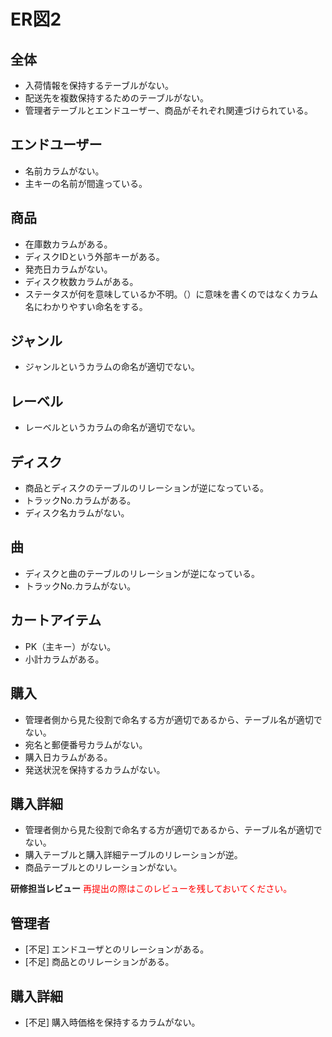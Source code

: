 # ER図2
## 全体
- 入荷情報を保持するテーブルがない。
- 配送先を複数保持するためのテーブルがない。
- 管理者テーブルとエンドユーザー、商品がそれぞれ関連づけられている。

## エンドユーザー
- 名前カラムがない。
- 主キーの名前が間違っている。

## 商品
- 在庫数カラムがある。
- ディスクIDという外部キーがある。
- 発売日カラムがない。
- ディスク枚数カラムがある。
- ステータスが何を意味しているか不明。（）に意味を書くのではなくカラム名にわかりやすい命名をする。

## ジャンル
- ジャンルというカラムの命名が適切でない。

## レーベル
- レーベルというカラムの命名が適切でない。

## ディスク
- 商品とディスクのテーブルのリレーションが逆になっている。
- トラックNo.カラムがある。
- ディスク名カラムがない。

## 曲
- ディスクと曲のテーブルのリレーションが逆になっている。
- トラックNo.カラムがない。

## カートアイテム
- PK（主キー）がない。
- 小計カラムがある。

## 購入
- 管理者側から見た役割で命名する方が適切であるから、テーブル名が適切でない。
- 宛名と郵便番号カラムがない。
- 購入日カラムがある。
- 発送状況を保持するカラムがない。

## 購入詳細
- 管理者側から見た役割で命名する方が適切であるから、テーブル名が適切でない。
- 購入テーブルと購入詳細テーブルのリレーションが逆。
- 商品テーブルとのリレーションがない。


**研修担当レビュー**
<font color="Red">再提出の際はこのレビューを残しておいてください。</font>

## 管理者
- [不足]  エンドユーザとのリレーションがある。
- [不足]  商品とのリレーションがある。

## 購入詳細
- [不足]  購入時価格を保持するカラムがない。
